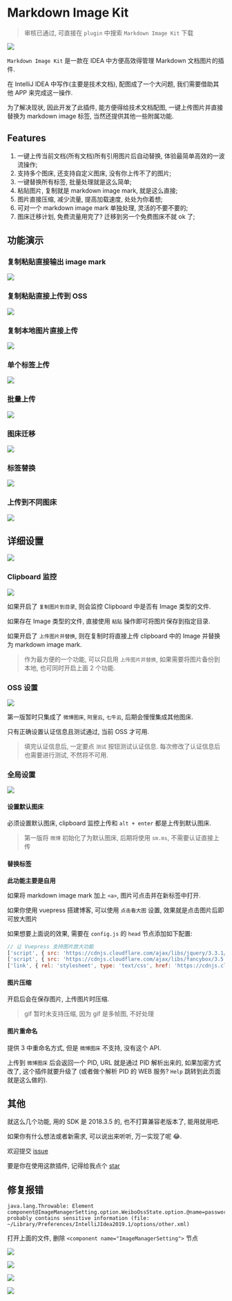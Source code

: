 # Markdown Image Kit

> 审核已通过, 可直接在 `plugin` 中搜索 `Markdown Image Kit` 下载

![](https://gitee.com/dong4j/idea-plugin-dev/raw/master/docs/product/imgs/oDE4Cl.png)

`Markdown Image Kit` 是一款在 IDEA 中方便高效得管理 Markdown 文档图片的插件.

在 IntelliJ IDEA 中写作(主要是技术文档), 配图成了一个大问题, 我们需要借助其他 APP 来完成这一操作.

为了解决现状, 因此开发了此插件, 能方便得给技术文档配图, 一键上传图片并直接替换为 markdown image 标签, 当然还提供其他一些附属功能.

## Features

1. 一键上传当前文档(所有文档)所有引用图片后自动替换, 体验最简单高效的一波流操作;
2. 支持多个图床, 还支持自定义图床, 没有你上传不了的图片;
3. 一键替换所有标签, 批量处理就是这么简单;
4. 粘贴图片, 复制就是 markdown image mark, 就是这么直接;
5. 图片直接压缩, 减少流量, 提高加载速度, 处处为你着想;
6. 可对一个 markdown image mark 单独处理, 灵活的不要不要的;
7. 图床迁移计划, 免费流量用完了? 迁移到另一个免费图床不就 ok 了;

## 功能演示

### 复制粘贴直接输出 image mark

![](https://gitee.com/dong4j/idea-plugin-dev/raw/master/docs/product/imgs/save-image.gif)

### 复制粘贴直接上传到 OSS

![](https://gitee.com/dong4j/idea-plugin-dev/raw/master/docs/product/imgs/paste-upload.gif)

### 复制本地图片直接上传

![](https://gitee.com/dong4j/idea-plugin-dev/raw/master/docs/product/imgs/local-image-upload.gif)

### 单个标签上传

![](https://gitee.com/dong4j/idea-plugin-dev/raw/master/docs/product/imgs/single-upload.gif)

### 批量上传

![](https://gitee.com/dong4j/idea-plugin-dev/raw/master/docs/product/imgs/multi-upload.gif)

### 图床迁移

![](https://gitee.com/dong4j/idea-plugin-dev/raw/master/docs/product/imgs/MIK-wu5NqZ.gif)

### 标签替换

![](https://gitee.com/dong4j/idea-plugin-dev/raw/master/docs/product/imgs/MIK-sPmXWd.gif)

### 上传到不同图床

![](https://gitee.com/dong4j/idea-plugin-dev/raw/master/docs/product/imgs/MIK-3az5GQ.gif)

## 详细设置

![](https://gitee.com/dong4j/idea-plugin-dev/raw/master/docs/product/imgs/6PRHrK.png)

### Clipboard 监控

![](https://gitee.com/dong4j/idea-plugin-dev/raw/master/docs/product/imgs/1mY3we.png)

如果开启了 `复制图片到目录`, 则会监控 Clipboard 中是否有 Image 类型的文件.

如果存在 Image 类型的文件, 直接使用 `粘贴` 操作即可将图片保存到指定目录.

如果开启了 `上传图片并替换`, 则在复制时将直接上传 clipboard 中的 Image 并替换为 markdown image mark.

> 作为最方便的一个功能, 可以只启用 `上传图片并替换`, 如果需要将图片备份到本地, 也可同时开启上面 2 个功能.

### OSS 设置

![](https://gitee.com/dong4j/idea-plugin-dev/raw/master/docs/product/imgs/S5pISR.png)

第一版暂时只集成了 `微博图床`, `阿里云`, `七牛云`, 后期会慢慢集成其他图床.

只有正确设置认证信息且测试通过, 当前 OSS 才可用.

> 填完认证信息后, 一定要点 `测试` 按钮测试认证信息.
> 每次修改了认证信息后也需要进行测试, 不然将不可用.

### 全局设置

![](https://gitee.com/dong4j/idea-plugin-dev/raw/master/docs/product/imgs/6bqMQc.png)

#### 设置默认图床

必须设置默认图床, clipboard 监控上传和 `alt + enter` 都是上传到默认图床.

> 第一版将 `微博` 初始化了为默认图床, 后期将使用 `sm.ms`, 不需要认证直接上传 

#### 替换标签

**此功能主要是自用**

如果将 markdown image mark 加上 `<a>`, 图片可点击并在新标签中打开.

如果你使用 vuepress 搭建博客, 可以使用 `点击看大图` 设置, 效果就是点击图片后即可放大图片

如果想要上面说的效果, 需要在 `config.js` 的 `head` 节点添加如下配置:

```javascript
// 让 Vuepress 支持图片放大功能
['script', { src: 'https://cdnjs.cloudflare.com/ajax/libs/jquery/3.3.1/jquery.slim.min.js' }],
['script', { src: 'https://cdnjs.cloudflare.com/ajax/libs/fancybox/3.5.2/jquery.fancybox.min.js' }],
['link', { rel: 'stylesheet', type: 'text/css', href: 'https://cdnjs.cloudflare.com/ajax/libs/fancybox/3.5.2/jquery.fancybox.min.css' }]
```

#### 图片压缩

开启后会在保存图片, 上传图片时压缩.

> gif 暂时未支持压缩, 因为 gif 是多帧图, 不好处理

#### 图片重命名

提供 3 中重命名方式, 但是 `微博图床` 不支持, 没有这个 API.

上传到 `微博图床` 后会返回一个 PID, URL 就是通过 PID 解析出来的,
如果加密方式改了, 这个插件就要升级了 (或者做个解析 PID 的 WEB 服务? `Help` 跳转到此页面就是这么做的).

## 其他

就这么几个功能, 用的 SDK 是 2018.3.5 的, 也不打算兼容老版本了, 能用就用吧.

如果你有什么想法或者新需求, 可以说出来听听, 万一实现了呢 😂.

欢迎提交 [issue](https://github.com/dong4j/markdown-image-kit/issues)

要是你在使用这款插件, 记得给我点个 [star](https://github.com/dong4j/markdown-image-kit)

## 修复报错

```
java.lang.Throwable: Element component@ImageManagerSetting.option.WeiboOssState.option.@name=password probably contains sensitive information (file: ~/Library/Preferences/IntelliJIdea2019.1/options/other.xml)
```

打开上面的文件, 删除 `<component name="ImageManagerSetting">` 节点

![](https://gitee.com/dong4j/idea-plugin-dev/raw/master/docs/product/imgs/MIK-C8LUI4.png)

![](https://gitee.com/dong4j/idea-plugin-dev/raw/master/docs/product/imgs/MIK-xsWVla.png)

![](https://gitee.com/dong4j/idea-plugin-dev/raw/master/docs/product/imgs/MIK-lE5Y3U.png)

![](https://gitee.com/dong4j/idea-plugin-dev/raw/master/docs/product/imgs/MIK-lRpO0E.png)
